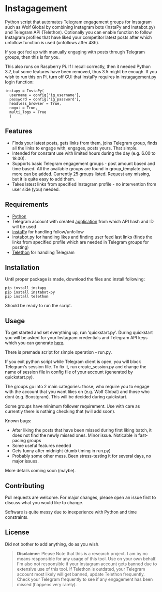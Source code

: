 # Instagagement

Python script that automates [Telegram engagement groups](https://medium.com/@violet.emily.xoxo/inside-instagram-pods-the-secret-trick-to-increase-your-engagement-55b0d9c3cee9) for Instagram such as Wolf Global by combining Instagram bots (InstaPy and Instabot.py) and Telegram API (Telethon). Optionally you can enable function to follow Instagram profiles that have liked your competitor latest posts after which unfollow function is used (unfollows after 48h).

If you got fed up with manually engaging with posts through Telegram groups, then this is for you.

This also runs on Raspberry Pi. If I recall correctly, then it needed Python 3.7, but some features have been removed, thus 3.5 might be enough. If you wish to run this on Pi, turn off GUI that InstaPy requires in instagagement.py login function:

```
instapy = InstaPy(
  username = config['ig_username'], 
  password = config['ig_password'], 
  headless_browser = True,
  nogui = True,
  multi_logs = True
  )
```

## Features

- Finds your latest posts, gets links from them, joins Telegram group, finds all the links to engage with, engages, posts yours. That simple.
- Intended for constant use with limited hours during the day (e.g. 6.00 to 18.00).
- Supports basic Telegram engagement groups - post amount based and time based. All the available groups are found in group_template.json, more can be added. Currently 25 groups listed. Request any missing, but it is quite easy to add them.
- Takes latest links from specified Instagram profile - no intervention from user side (you) needed.

## Requirements

- [Python](https://www.python.org/downloads/)
- Telegram account with created [application](https://my.telegram.org/apps) from which API hash and ID will be used
- [InstaPy](https://github.com/timgrossmann/InstaPy) for handling follow/unfollow
- [Instabot.py](https://github.com/instabot-py/instabot.py) for handling likes and finding user feed last links (finds the links from specified profile which are needed in Telegram groups for posting)
- [Telethon](https://github.com/LonamiWebs/Telethon) for handling Telegram

## Installation

Until proper package is made, download the files and install following:

```
pip install instapy
pip install instabot-py
pip install telethon
```
Should be ready to run the script.

## Usage

To get started and set everything up, run 'quickstart.py'. During quickstart you will be asked for your Instagram credentials and Telegram API keys which you can generate [here](https://my.telegram.org/apps). 

There is premade script for simple operation - run.py.

If you exit python script while Telegram client is open, you will block Telegram's session file. To fix it, run create_session.py and change the name of session file in config file of your account (generated by quickstart.py).

The groups go into 2 main categories: those, who require you to engage with the account that you want likes on (e.g. Wolf Global) and those who dont (e.g. Boostgram). This will be decided during quickstart. 

Some groups have minimum follower requirement. Use with care as currently there is nothing checking that (will add soon).

Known bugs:

- After liking the posts that have been missed during first liking batch, it does not find the newly missed ones. Minor issue. Noticable in fast-pacing groups
- Some useful features needed
- Gets funny after midnight (dumb timing in run.py)
- Probably some other mess. Been stress-testing it for several days, no major issues.

More details coming soon (maybe).

## Contributing

Pull requests are welcome. For major changes, please open an issue first to discuss what you would like to change.

Software is quite messy due to inexperience with Python and time constraints. 

## License

Did not bother to add anything, do as you wish.

> **Disclaimer**: Please Note that this is a research project. I am by no means responsible for any usage of this tool. Use on your own behalf. I'm also not responsible if your Instagram account gets banned due to extensive use of this tool. If Telethon is outdated, your Telegram account most likely will get banned, update Telethon frequently. Check your Telegram frequently to see if any engagement has been missed (happens very rarely).

